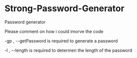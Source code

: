 # Strong-Password-Generator
Password generator

Please comment on how i could imorve the code

-gp , --getPassword is required to generate a password

-l , --length is required to determen the length of the password
